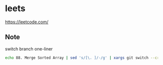 # leets

https://leetcode.com/

## Note

switch branch one-liner

```sh
echo 88. Merge Sorted Array | sed 's/[\. ]/-/g' | xargs git switch --create
```
